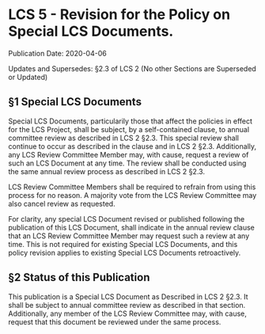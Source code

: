 # LCS 5 - Revision for the Policy on Special LCS Documents. 

Publication Date: 2020-04-06

Updates and Supersedes: §2.3 of LCS 2 (No other Sections are Superseded or Updated)

## §1 Special LCS Documents

Special LCS Documents, particularily those that affect the policies in effect for the LCS Project, 
 shall be subject, by a self-contained clause, to annual committee review as described in LCS 2 §2.3. 
 This special review shall continue to occur as described in the clause and in LCS 2 §2.3. 
 Additionally, any LCS Review Committee Member may, with cause, request a review of such an LCS Document at any time. 
 The review shall be conducted using the same annual review process as described in LCS 2 §2.3. 
 
 LCS Review Committee Members shall be required to refrain from using this process for no reason. 
 A majority vote from the LCS Review Committee may also cancel review as requested. 
 
 For clarity, any special LCS Document revised or published following the publication of this LCS Document,
 shall indicate in the annual review clause that an LCS Review Committee Member may request such a review at any time. 
 This is not required for existing Special LCS Documents, and this policy revision applies to existing Special LCS Documents
 retroactively. 
 
## §2 Status of this Publication

This publication is a Special LCS Document as Described in LCS 2 §2.3. It shall be subject to annual committee review
 as described in that section. Additionally, any member of the LCS Review Committee may, with cause, 
 request that this document be reviewed under the same process. 
 
 


